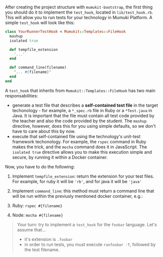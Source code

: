 After creating the project structure with `mumukit-bootstrap`, the first thing you should do it to implement the `test_hook`, located in `lib/test_hook.rb`. This will allow you to run tests for your technology in Mumuki Platform. A simple `test_hook` will look like this:

```ruby
class YourRunnerTestHook < Mumukit::Templates::FileHook
  mashup
  isolated true

  def tempfile_extension
    '...'
  end

  def command_line(filename)
    "... #{filename}"
  end
end
```

A `test_hook` that inherits from `Mumukit::Templates::FileHook` has two main responsabilities:

 * generate a test file that describes a **self-contained test file** in the target techonology - for example, a `*_spec.rb` file in Ruby or a `*Test.java` in Java. It is important that the file must contain all test code provided by the teacher and also the code provided by the student. The `mashup` directive, however, does this for you using simple defaults, so we don't have to care about this by now.
 * execute that self-contained file using the technology's unit-test framework techonology. For example, the `rspec` command in Ruby makes the trick, and the `mocha` command does it in JavaScript. The `isolated true` directive allows you to make this execution simple and secure, by running it within a Docker container.

Now, you have to do the following:

 1. Implement `tempfile_extension`: return the extension for your test files. For example, for ruby it will be `'rb'`, and for java it will be `'java'`
 2. Implement `command_line`: this method must return a command line that will be run within the previusly mentioned docker container, e.g.:

  1. Ruby:    `rspec #{filename}`
  2. Node:    `mocha #{filename}`


> Your turn: try to implement a `test_hook` for the `foobar` language. Let's assume that...
>
>   * it's extension is `.foobar`
>   * in order to run tests, you must execute `runfoobar -T`, followed by the test filename.  

